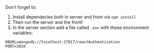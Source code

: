 Don't forget to:

1) Install dependecies both in server and front via `npm install`
2) Then run the server and the front!
3) In the server section add a file called `.env` with these environment variables:

~~~~
DBURL=mongodb://localhost:27017/reactAuthentication  
PORT=3010
~~~~